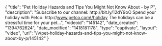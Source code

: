 {
    "title": "Pet Holiday Hazards and Tips You Might Not Know About - by P",
    "description": "Subscribe to our channel: http:\/\/bit.ly\/12dY9oO Spend your holiday with Petco: http:\/\/www.petco.com\/holiday The holidays can be a stressful time for your pet...",
    "videoid": "145142",
    "date_created": "1394762624",
    "date_modified": "1418181178",
    "type": "captivate",
    "layout": "video",
    "url": "\/v\/pet-holiday-hazards-and-tips-you-might-not-know-about-by-p\/145142"
}